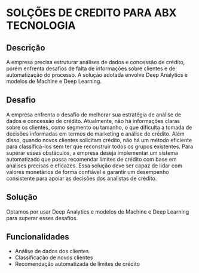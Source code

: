 # SOLÇÕES DE CREDITO PARA ABX TECNOLOGIA

## Descrição

A empresa precisa estruturar análises de dados e concessão de crédito, porém enfrenta desafios de falta de informações sobre clientes e de automatização do processo. A solução adotada envolve Deep Analytics e modelos de Machine e Deep Learning.


## Desafio

A empresa enfrenta o desafio de melhorar sua estratégia de análise de dados e concessão de crédito. Atualmente, não há informações claras sobre os clientes, como segmento ou tamanho, o que dificulta a tomada de decisões informadas em termos de marketing e análise de crédito. Além disso, quando novos clientes solicitam crédito, não há um método eficiente para classificá-los sem ter que reconstruir todos os grupos existentes. Para superar esses obstáculos, a empresa deseja implementar um sistema automatizado que possa recomendar limites de crédito com base em análises precisas e eficazes. Essa solução deve ser capaz de lidar com valores monetários de forma confiável e garantir um desempenho consistente para apoiar as decisões dos analistas de crédito.


## Solução

Optamos por usar Deep Analytics e modelos de Machine e Deep Learning para superar esses desafios.


## Funcionalidades
- Análise de dados dos clientes
- Classificação de novos clientes
- Recomendação automatizada de limites de crédito

